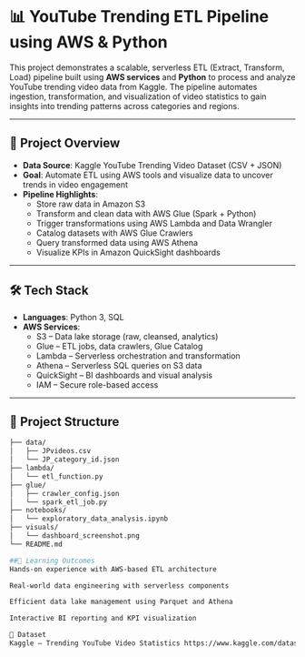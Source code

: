 # 📊 YouTube Trending ETL Pipeline using AWS & Python

This project demonstrates a scalable, serverless ETL (Extract, Transform, Load) pipeline built using **AWS services** and **Python** to process and analyze YouTube trending video data from Kaggle. The pipeline automates ingestion, transformation, and visualization of video statistics to gain insights into trending patterns across categories and regions.

---

## 🚀 Project Overview

- **Data Source**: Kaggle YouTube Trending Video Dataset (CSV + JSON)
- **Goal**: Automate ETL using AWS tools and visualize data to uncover trends in video engagement
- **Pipeline Highlights**:
  - Store raw data in Amazon S3
  - Transform and clean data with AWS Glue (Spark + Python)
  - Trigger transformations using AWS Lambda and Data Wrangler
  - Catalog datasets with AWS Glue Crawlers
  - Query transformed data using AWS Athena
  - Visualize KPIs in Amazon QuickSight dashboards

---

## 🛠️ Tech Stack

- **Languages**: Python 3, SQL
- **AWS Services**:
  - S3 – Data lake storage (raw, cleansed, analytics)
  - Glue – ETL jobs, data crawlers, Glue Catalog
  - Lambda – Serverless orchestration and transformation
  - Athena – Serverless SQL queries on S3 data
  - QuickSight – BI dashboards and visual analysis
  - IAM – Secure role-based access

---

## 📁 Project Structure

```bash
├── data/
│   ├── JPvideos.csv
│   └── JP_category_id.json
├── lambda/
│   └── etl_function.py
├── glue/
│   ├── crawler_config.json
│   └── spark_etl_job.py
├── notebooks/
│   └── exploratory_data_analysis.ipynb
├── visuals/
│   └── dashboard_screenshot.png
└── README.md

##🧠 Learning Outcomes
Hands-on experience with AWS-based ETL architecture

Real-world data engineering with serverless components

Efficient data lake management using Parquet and Athena

Interactive BI reporting and KPI visualization

📎 Dataset
Kaggle – Trending YouTube Video Statistics https://www.kaggle.com/datasets/datasnaek/youtube-new
